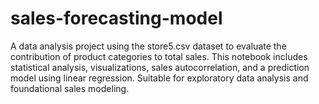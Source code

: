 # sales-forecasting-model
A data analysis project using the store5.csv dataset to evaluate the contribution of product categories to total sales. This notebook includes statistical analysis, visualizations, sales autocorrelation, and a prediction model using linear regression. Suitable for exploratory data analysis and foundational sales modeling.
